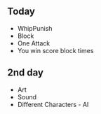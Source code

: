 ## Today

- WhipPunish
- Block
- One Attack
- You win score block times

## 2nd day

- Art
- Sound
- Different Characters - AI


